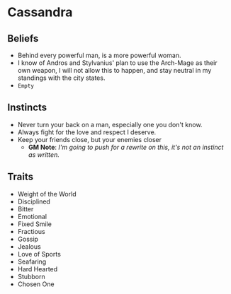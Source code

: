 # Cassandra
## Beliefs
* Behind every powerful man, is a more powerful woman.
* I know of Andros and Stylvanius' plan to use the Arch-Mage as their own weapon, I will not allow this to happen, and stay neutral in my standings with the city states.
* `Empty`

## Instincts
- Never turn your back on a man, especially one you don't know.
- Always fight for the love and respect I deserve.
- Keep your friends close, but your enemies closer
	- **GM Note**: *I'm going to push for a rewrite on this, it's not an instinct as written.*

## Traits
- Weight of the World
- Disciplined
- Bitter
- Emotional
- Fixed Smile
- Fractious
- Gossip
- Jealous
- Love of Sports
- Seafaring
- Hard Hearted
- Stubborn
- Chosen One